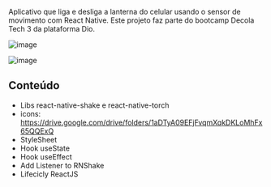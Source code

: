 Aplicativo que liga e desliga a lanterna do celular usando o sensor de movimento com React Native. 
Este projeto faz parte do bootcamp Decola Tech 3 da plataforma Dio.

![image](https://user-images.githubusercontent.com/100587829/176018425-b8351f2a-13f8-4fe7-bd4e-4e67daee6ce3.png)

![image](https://user-images.githubusercontent.com/100587829/176018453-b6ff36ed-738d-4342-af65-48b5fc3b563a.png)


## Conteúdo

- Libs react-native-shake e react-native-torch
- icons: https://drive.google.com/drive/folders/1aDTyA09EFjFvqmXqkDKLoMhFx65QQExQ
- StyleSheet
- Hook useState
- Hook useEffect
- Add Listener to RNShake
- Lifecicly ReactJS
